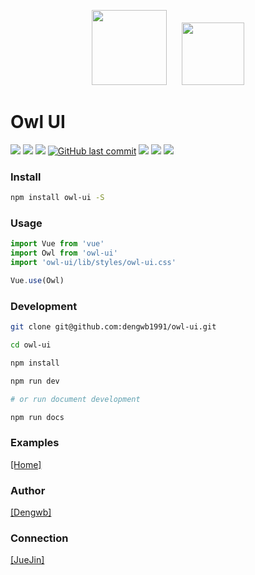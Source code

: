 <!-- owl-ui -->

<p align="center">
<img style="padding-right: 20px"src="https://www.dengwb.com/static/logo/owl.png" width="120px"/>
<img src="https://www.dengwb.com/static/logo/Dengwb.png" width="100px"/>
</p>
<!--<br/>-->

<h1>Owl UI</h1>

[![](https://img.shields.io/badge/vue-2.x-green.svg)](https://github.com/dengwb1991/owl-ui)
[![](https://img.shields.io/npm/v/owl-ui.svg?style=flat)](https://www.npmjs.com/package/owl-ui)
[![](https://img.shields.io/npm/l/owl-ui.svg)](https://github.com/dengwb1991/owl-ui)
[![GitHub last commit](https://img.shields.io/github/last-commit/dengwb1991/owl-ui.svg?style=flat-square)](https://github.com/dengwb1991/owl-ui)
[![](https://img.shields.io/npm/dt/owl-ui.svg)](https://www.npmjs.com/package/owl-ui)
[![](https://img.shields.io/github/stars/dengwb1991/owl-ui.svg?style=social&label=Stars)](https://github.com/dengwb1991/owl-ui)
[![](https://api.travis-ci.org/dengwb1991/owl-ui.svg?branch=master)](https://travis-ci.org/dengwb1991/owl-ui)

### Install

```bash
npm install owl-ui -S
```

### Usage

```js
import Vue from 'vue'
import Owl from 'owl-ui'
import 'owl-ui/lib/styles/owl-ui.css'

Vue.use(Owl)
```

### Development

```bash
git clone git@github.com:dengwb1991/owl-ui.git

cd owl-ui

npm install

npm run dev

# or run document development

npm run docs
```

### Examples

[[Home]](http://owl-ui.dengwb.com)

### Author

[[Dengwb]](http://www.dengwb.com)

### Connection

[[JueJin]](https://juejin.im/post/5c6504d06fb9a049c6445a25)

